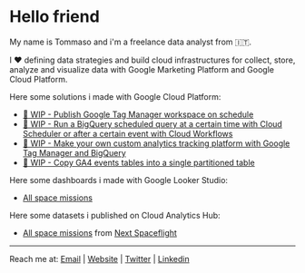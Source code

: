 # Hello friend

My name is Tommaso and i'm a freelance data analyst from 🇮🇹.

I ❤️ defining data strategies and build cloud infrastructures for collect, store, analyze and visualize data with Google Marketing Platform and Google Cloud Platform.

Here some solutions i made with Google Cloud Platform:
- [🚧 WIP - Publish Google Tag Manager workspace on schedule](https://github.com/tommasomoretti/gtm-scheduled-deploy)
- [🚧 WIP - Run a BigQuery scheduled query at a certain time with Cloud Scheduler or after a certain event with Cloud Workflows](https://github.com/tommasomoretti/scheduled-query)
- [🚧 WIP - Make your own custom analytics tracking platform with Google Tag Manager and BigQuery](https://github.com/tommasomoretti/custom-analytics)
- [🚧 WIP - Copy GA4 events tables into a single partitioned table](https://github.com/tommasomoretti/dataform-ga4)

Here some dashboards i made with Google Looker Studio:
- [All space missions](https://datastudio.google.com/u/0/reporting/c013eca9-9d6f-4fbe-89cd-2e7357a48724/)


Here some datasets i published on Cloud Analytics Hub:
- [All space missions](https://console.cloud.google.com/bigquery(analyticshub:projects/927812107311/locations/eu/dataExchanges/all_space_missions_1801cd49715/listings/all_space_missions_1801cd9607d)) from [Next Spaceflight](https://nextspaceflight.com/)

---

Reach me at: [Email](mailto:hello@tommasomoretti.com) | [Website](https://tommasomoretti.com/) | [Twitter](https://twitter.com/tommoretti88) | [Linkedin](https://www.linkedin.com/in/tommasomoretti/)
